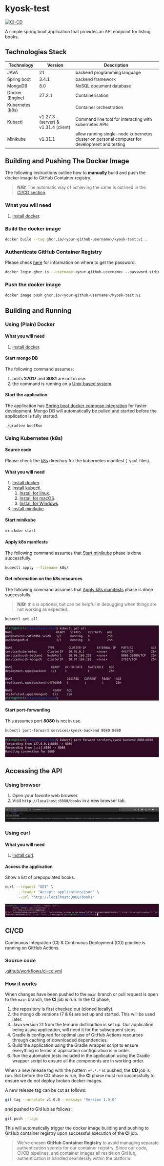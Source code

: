 # kyosk-test

[![CI-CD](https://github.com/ajharry69/kyosk-test/actions/workflows/ci-cd.yml/badge.svg)](https://github.com/ajharry69/kyosk-test/actions/workflows/ci-cd.yml)

A simple spring boot application that provides an API endpoint for listing books.

## Technologies Stack

| Technology       | Version                             | Description                                                                                   |
|------------------|-------------------------------------|-----------------------------------------------------------------------------------------------|
| JAVA             | 21                                  | backend programming language                                                                  |
| Spring boot      | 3.4.1                               | backend framework                                                                             |
| MongoDB          | 8.0                                 | NoSQL document database                                                                       |
| Docker (Engine)  | 27.2.1                              | Containerisation                                                                              |
| Kubernetes (k8s) |                                     | Container orchestration                                                                       |
| Kubectl          | v1.27.3 (server) & v1.31.4 (client) | Command line tool for interacting with kubernetes APIs                                        |
| Minikube         | v1.31.1                             | allow running single-node kubernetes cluster on personal computer for development and testing |

## Building and Pushing The Docker Image

The following instructions outline how to **manually** build and push the docker image to GitHub Container registry.

> **N/B:** The automatic way of achieving the same is outlined in the [CI/CD section](#cicd).

### What you will need

1. [Install docker][docker-installation-url].

### Build the docker image

```bash
docker build --tag ghcr.io/<your-github-username>/kyosk-test:v1 .
```

### Authenticate GitHub Container Registry

Please
check [here](https://docs.github.com/en/packages/working-with-a-github-packages-registry/working-with-the-container-registry#authenticating-with-a-personal-access-token-classic)
for information on where to get the password.

```bash
docker login ghcr.io --username <your-github-username> --password-stdin
```

### Push the docker image

```bash
docker image push ghcr.io/<your-github-username>/kyosk-test:v1
```

## Building and Running

### Using (Plain) Docker

#### What you will need

1. [Install docker][docker-installation-url].

#### Start mongo DB

The following command assumes:

1. ports **27017** and **8081** are not in use.
2. the command is running on a [Unix-based system](https://en.wikipedia.org/wiki/List_of_Unix_systems).

#### Start the application

The application
has [Spring boot docker compose integration](https://docs.spring.io/spring-boot/how-to/docker-compose.html) for faster
development.
Mongo DB will automatically be pulled and started before the application is fully started.

```bash
./gradlew bootRun
```

### Using Kubernetes (k8s)

#### Source code

Please check the [k8s](k8s) directory for the kubernetes manifest (`.yaml` files).

#### What you will need

1. [Install docker][docker-installation-url].
2. [Install kubectl](https://kubernetes.io/docs/reference/kubectl/).
   1. [Install for linux](https://kubernetes.io/docs/tasks/tools/install-kubectl-linux/).
   2. [Install for macOS](https://kubernetes.io/docs/tasks/tools/install-kubectl-macos/).
   3. [Install for Windows](https://kubernetes.io/docs/tasks/tools/install-kubectl-windows/).
3. [Install minikube](https://minikube.sigs.k8s.io/docs/start/).

#### Start minikube

```bash
minikube start
```

#### Apply k8s manifests

The following command assumes that [Start minikube](#start-minikube) phase is done successfully.

```bash
kubectl apply --filename k8s/
```

#### Get information on the k8s resources

The following command assumes that [Apply k8s manifests](#apply-k8s-manifests) phase is done successfully.

> **N/B:** this is optional, but can be helpful in debugging when things are not working as expected.

```bash
kubectl get all
```

![Link to Screenshot](screenshots/kubectl-get-all.png)

#### Start port-forwarding

This assumes port **8080** is not in use.

```bash
kubectl port-forward services/kyosk-backend 8080:8080
```

![Link to Screenshot](screenshots/port-forwarding.png)

## Accessing the API

### Using browser

1. Open your favorite web browser.
2. Visit `http://localhost:8080/books` in a new browser tab.

![Link to Screenshot](screenshots/browser-output-localhost-8080.png)

### Using curl

#### What you will need

1. [Install curl][install-curl-url].

#### Access the application

Show a list of prepopulated books.

```bash
curl --request "GET" \
      --header "Accept: application/json" \
      --url 'http://localhost:8080/books'
```

![Link to Screenshot](screenshots/curl-output-localhost-8080.png)

## CI/CD

Continuous Integration (CI) & Continuous Deployment (CD) pipeline is running on GitHub Actions.

### Source code

[.github/workflows/ci-cd.yml](.github/workflows/ci-cd.yml)

### How it works

When changes have been pushed to the `main` branch or pull request is open to the `main` branch, the **CI** job is run.
In the CI phase,

1. the repository is first checked out (cloned locally).
2. the mongo db versions (7 & 8) are set up and started. This will be used later.
3. Java version 21 from the temurin distribution is set up.
   Our application being a java application, will need it for the subsequent steps.
4. Gradle is configured for optimal use of GitHub Actions resources through caching of downloaded dependencies.
5. Build the application using the Gradle wrapper script to ensure everything in terms of application configuration is
   in order.
6. Run the automated tests included in the application using the Gradle wrapper script to ensure all the components are
   in working order.

When a new release tag with the pattern `v*.*.*` is pushed, the **CD** job is run.
But before the CD phase is run, the **CI** phase must run successfully to ensure we do not deploy broken docker images.

A new release tag can be cut as follows:

```bash
git tag --annotate v1.0.0 --message "Version 1.0.0"
```

and pushed to GitHub as follows:

```bash
git push --tags
```

This will automatically trigger the docker image building and pushing to GitHub container registry upon successful
execution of the **CI** job.

> We've chosen **GitHub Container Registry** to avoid managing separate authentication secrets for our container
> registry.
> Since our code, CI/CD pipelines, and container images all reside on GitHub, authentication is handled
> seamlessly within the platform.

[install-curl-url]: https://curl.se/download.html

[docker-installation-url]: https://docs.docker.com/engine/install/
